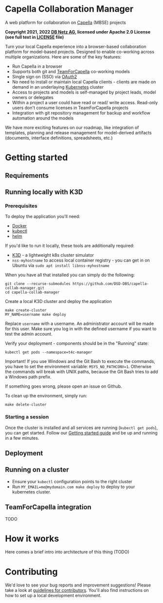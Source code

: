# Capella Collaboration Manager

A web platform for collaboration on [Capella](https://www.eclipse.org/capella/)
(MBSE) projects

**Copyright 2021, 2022 [DB Netz AG](https://fahrweg.dbnetze.com/),
licensed under Apache 2.0 License (see full text in [LICENSE](./LICENSE) file)**

Turn your local Capella experience into a browser-based collaboration platform for
model-based projects. Designed to enable co-working across multiple organizations.
Here are some of the key features:

* Run Capella in a browser
* Supports both git and [TeamForCapella](https://www.obeosoft.com/en/team-for-capella)
  co-working models
* Single sign on (SSO) via [OAuth2](https://oauth.net/2/)
* No need to install or maintain local Capella clients - clients are made on demand in
  an underlaying [Kubernetes](https://kubernetes.io/) cluster
* Access to projects and models is self-managed by project leads, model owners or
  delegates
* Within a project a user could have read or read/ write access. Read-only users don't
  consume licenses in TeamForCapella projects
* Integration with git repository management for backup and workflow automation around the models

We have more exciting features on our roadmap, like integration of templates, planning and release management for model-derived artifacts (documents, interface definitions, spreadsheets, etc.)

# Getting started

## Requirements

## Running locally with K3D

### Prerequisites

To deploy the application you'll need:
* [Docker](https://docs.docker.com/engine/install/ubuntu/)
* [kubectl](https://kubernetes.io/docs/tasks/tools/install-kubectl-linux/)
* [helm](https://helm.sh/docs/intro/install/)

If you'd like to run it locally, these tools are additionally required:
* [K3D](https://k3d.io/) - a lightweight k8s cluster simulator
* `nss-myhostname` to access local container registry - you can get in on Ubuntu via `sudo apt install libnss-myhostname`

When you have all that installed you can simply do the following:

```
git clone --recurse-submodules https://github.com/DSD-DBS/capella-collab-manager.git
cd capella-collab-manager
```

Create a local K3D cluster and deploy the application

```
make create-cluster
MY_NAME=username make deploy
```

Replace `username` with a username. An administrator account will be made for this user. Make sure you log in with the defined username if you want to test the admin account.

Verify your deployment - components should be in the "Running" state:

```
kubectl get pods --namespace=t4c-manager
```

Important! If you use Windows and the Git Bash to execute the commands, you have to set the environment variable: `MSYS_NO_PATHCONV=1`. 
Otherwise the commands will break with UNIX paths, because the Git Bash tries to add a Windows path prefix. 

If something goes wrong, please open an issue on Github.

To clean up the environment, simply run:

```
make delete-cluster
```

### Starting a session

Once the cluster is installed and all services are running (`kubectl get pods`), you can get started. Follow our
[Getting started guide](doc/getting_started.md) and be up and running in a few minutes.

## Deployment

## Running on a cluster

* Ensure your `kubectl` configuration points to the right cluster
* Run `MY_EMAIL=me@mydomain.com make deploy` to deploy to your kubernetes cluster.

## TeamForCapella integration

TODO

# How it works

Here comes a brief intro into architecture of this thing (TODO)

# Contributing

We'd love to see your bug reports and improvement suggestions! Please take a look at [guidelines for contributors](CONTRIBUTING.md).
You'll also find instructions on how to set up a local development environment.
